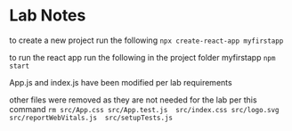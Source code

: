 
# Lab Notes

to create a new project run the following
`npx create-react-app myfirstapp`


to run the react app run the following in the project folder myfirstapp
`npm start`


App.js and index.js have been modified per lab requirements


other files were removed as they are not needed for the lab per this command
`rm src/App.css src/App.test.js  src/index.css src/logo.svg src/reportWebVitals.js  src/setupTests.js`